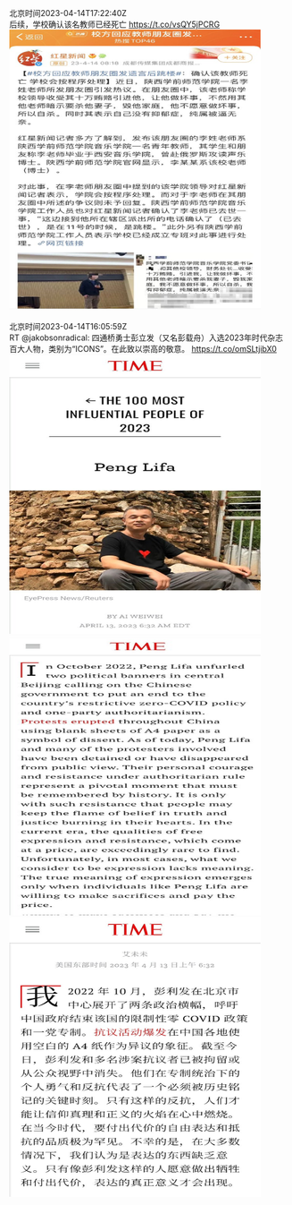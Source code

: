 北京时间2023-04-14T17:22:40Z<br>后续，学校确认该名教师已经死亡 https://t.co/vsQY5jPCRG<br><img src='/temp/image/2023/v-Month-4/1646806166553411585_0.jpg' width='450' height='500'><br><br>北京时间2023-04-14T16:05:59Z<br>RT @jakobsonradical: 四通桥勇士彭立发（又名彭载舟）入选2023年时代杂志百大人物，类别为“ICONS”。在此致以崇高的敬意。 https://t.co/omSLtjibX0<br><img src='/temp/image/2023/v-Month-4/1646786867294089217_0.jpg' width='450' height='500'><img src='/temp/image/2023/v-Month-4/1646786867294089217_1.jpg' width='450' height='500'><img src='/temp/image/2023/v-Month-4/1646786867294089217_2.jpg' width='450' height='500'><br><br>